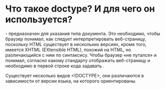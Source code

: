 # Что такое doctype? И для чего он используется?

<!DOCTYPE> - предназначен для указания типа документа. Это необходимо, чтобы браузер понимал, как следует интерпретировать веб-страницу, поскольку HTML существует в нескольких версиях, кроме того, имеется XHTML (EXtensible HTML), похожий на HTML, но различающийся с ним по синтаксису. Чтобы браузер «не путался» и понимал, согласно какому стандарту отображать веб-страницу и необходимо в первой строке кода задавать <!DOCTYPE>.

Существует несколько видов <!DOCTYPE>, они различаются в зависимости от версии языка, на которого ориентированы.